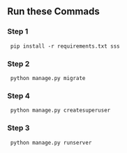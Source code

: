 
## Run these Commads
### Step 1
     pip install -r requirements.txt sss
### Step 2
     python manage.py migrate
     
### Step 4
     python manage.py createsuperuser
        
### Step 3
     python manage.py runserver

  













